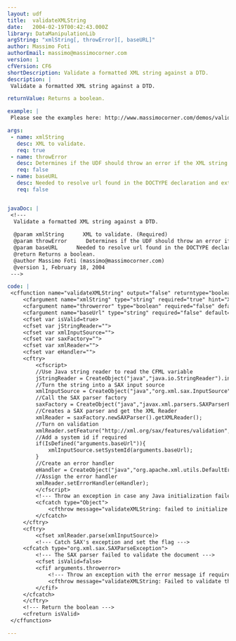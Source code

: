 ```yaml
---
layout: udf
title:  validateXMLString
date:   2004-02-19T00:42:43.000Z
library: DataManipulationLib
argString: "xmlString[, throwError][, baseURL]"
author: Massimo Foti
authorEmail: massimo@massimocorner.com
version: 1
cfVersion: CF6
shortDescription: Validate a formatted XML string against a DTD.
description: |
 Validate a formatted XML string against a DTD.

returnValue: Returns a boolean.

example: |
 Please see the examples here: http://www.massimocorner.com/demos/validateXMLString.zip

args:
 - name: xmlString
   desc: XML to validate.
   req: true
 - name: throwError
   desc: Determines if the UDF should throw an error if the XML string doesnt validate. Defaults to false.
   req: false
 - name: baseURL
   desc: Needed to resolve url found in the DOCTYPE declaration and external entity references. Format must be&#58; http&#58;//www.mydomain.com/xmldirectory/
   req: false


javaDoc: |
 <!---
  Validate a formatted XML string against a DTD.
  
  @param xmlString      XML to validate. (Required)
  @param throwError      Determines if the UDF should throw an error if the XML string doesnt validate. Defaults to false. (Optional)
  @param baseURL      Needed to resolve url found in the DOCTYPE declaration and external entity references. Format must be: http://www.mydomain.com/xmldirectory/ (Optional)
  @return Returns a boolean. 
  @author Massimo Foti (massimo@massimocorner.com) 
  @version 1, February 18, 2004 
 --->

code: |
 <cffunction name="validateXMLString" output="false" returntype="boolean" hint="Validate a formatted XML string against a DTD">
     <cfargument name="xmlString" type="string" required="true" hint="XML document as string">
     <cfargument name="throwerror" type="boolean" required="false" default="false" hint="Throw an exception if the document isn't valid">
     <cfargument name="baseUrl" type="string" required="false" default="" hint="Needed to resolve url found in the DOCTYPE declaration and external entity references. Format must be: http://www.mydomain.com/xmldirectoty/">
     <cfset var isValid=true>
     <cfset var jStringReader="">
     <cfset var xmlInputSource="">
     <cfset var saxFactory="">
     <cfset var xmlReader="">
     <cfset var eHandler="">
     <cftry>
         <cfscript>
         //Use Java string reader to read the CFML variable
         jStringReader = CreateObject("java","java.io.StringReader").init(arguments.xmlString);
         //Turn the string into a SAX input source 
         xmlInputSource = CreateObject("java","org.xml.sax.InputSource").init(jStringReader);
         //Call the SAX parser factory
         saxFactory = CreateObject("java","javax.xml.parsers.SAXParserFactory").newInstance();
         //Creates a SAX parser and get the XML Reader
         xmlReader = saxFactory.newSAXParser().getXMLReader();
         //Turn on validation
         xmlReader.setFeature("http://xml.org/sax/features/validation",true);
         //Add a system id if required
         if(IsDefined("arguments.baseUrl")){
             xmlInputSource.setSystemId(arguments.baseUrl);
         }
         //Create an error handler
         eHandler = CreateObject("java","org.apache.xml.utils.DefaultErrorHandler").init();
         //Assign the error handler
         xmlReader.setErrorHandler(eHandler);
         </cfscript>
         <!--- Throw an exception in case any Java initialization failed --->
         <cfcatch type="Object">
             <cfthrow message="validateXMLString: failed to initialize Java objects" type="validateXMLString">
         </cfcatch>
     </cftry>
     <cftry>
         <cfset xmlReader.parse(xmlInputSource)>
         <!--- Catch SAX's exception and set the flag --->
     <cfcatch type="org.xml.sax.SAXParseException">
         <!--- The SAX parser failed to validate the document --->
         <cfset isValid=false>
         <cfif arguments.throwerror>
             <!--- Throw an exception with the error message if required    --->
             <cfthrow message="validateXMLString: Failed to validate the document, #cfcatch.Message#" type="validateXMLString">
         </cfif>
     </cfcatch>
     </cftry>
     <!--- Return the boolean --->
     <cfreturn isValid>
 </cffunction>

---
```


